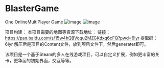 # BlasterGame
One OnlineMultiPlayer Game
![image](https://user-images.githubusercontent.com/98462115/218965258-103e89a2-c1be-484c-bc09-66b8d7211367.png)
![image](https://user-images.githubusercontent.com/98462115/218966067-33a59420-3b55-468d-a3fc-960881da5fa0.png)


项目构建：
本项目需要的地图等资源下载地址：
链接：https://pan.baidu.com/s/15w4hQBVcqu2MZGKdxq6cFQ?pwd=6lyr 
提取码：6lyr
解压后是项目的Content文件，放到项目文件下，然后generater即可。


该项目是一个基于Steam的多人在线游戏项目，可以自定义扩展，例如更丰富的关卡，更华丽的初始界面，交互等等。
